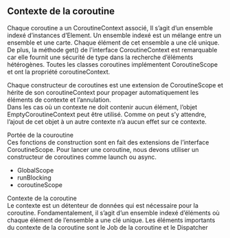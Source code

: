 ## Contexte de la coroutine

Chaque coroutine a un CoroutineContext associé, Il s’agit d’un ensemble indexé d’instances d’Element. Un ensemble indexé est un mélange entre un ensemble et une carte. Chaque élément de cet ensemble a une clé unique. De plus, la méthode get() de l'interface CoroutineContext est remarquable car elle fournit une sécurité de type dans la recherche d’éléments hétérogènes. Toutes les classes coroutines implémentent CoroutineScope et ont la propriété coroutineContext.

Chaque constructeur de coroutines est une extension de CoroutineScope et hérite de son coroutineContext pour propager automatiquement les éléments de contexte et l’annulation.<br>
Dans les cas où un contexte ne doit contenir aucun élément, l’objet EmptyCoroutineContext peut être utilisé. Comme on peut s’y attendre, l’ajout de cet objet à un autre contexte n’a aucun effet sur ce contexte.

Portée de la couroutine<br>
Ces fonctions de construction sont en fait des extensions de l’interface CoroutineScope. Pour lancer une coroutine, nous devons utiliser un constructeur de coroutines comme launch ou async.
- GlobalScope
- runBlocking
- coroutineScope

Contexte de la coroutine<br>
Le contexte est un détenteur de données qui est nécessaire pour la coroutine. Fondamentalement, il s’agit d’un ensemble indexé d’éléments où chaque élément de l’ensemble a une clé unique. Les éléments importants du contexte de la coroutine sont le Job de la coroutine et le Dispatcher
